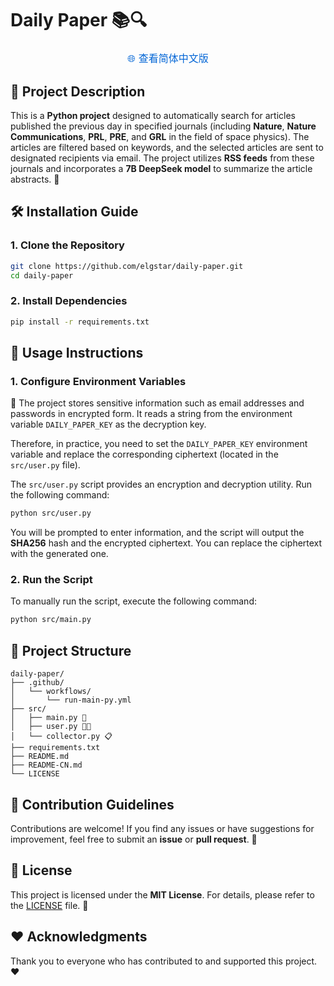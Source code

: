 # Daily Paper 📚🔍

<div align="center" style="margin: 20px 0;">
  <a href="./README-CN.md" style="font-size: 16px; color: #0366d6; text-decoration: none; padding: 8px 16px; border-radius: 4px;">
    🌐 查看简体中文版
  </a>
</div>

## 🌟 Project Description

This is a **Python project** designed to automatically search for articles published the previous day in specified journals (including **Nature**, **Nature Communications**, **PRL**, **PRE**, and **GRL** in the field of space physics). The articles are filtered based on keywords, and the selected articles are sent to designated recipients via email. The project utilizes **RSS feeds** from these journals and incorporates a **7B DeepSeek model** to summarize the article abstracts. 🚀

## 🛠️ Installation Guide

### 1. **Clone the Repository**
```sh
git clone https://github.com/elgstar/daily-paper.git
cd daily-paper
```

### 2. **Install Dependencies**
```sh
pip install -r requirements.txt
```

## 📖 Usage Instructions

### 1. **Configure Environment Variables**

🔑 The project stores sensitive information such as email addresses and passwords in encrypted form. It reads a string from the environment variable `DAILY_PAPER_KEY` as the decryption key.

Therefore, in practice, you need to set the `DAILY_PAPER_KEY` environment variable and replace the corresponding ciphertext (located in the `src/user.py` file).

The `src/user.py` script provides an encryption and decryption utility. Run the following command:
```sh
python src/user.py
```
You will be prompted to enter information, and the script will output the **SHA256** hash and the encrypted ciphertext. You can replace the ciphertext with the generated one.

### 2. **Run the Script**
To manually run the script, execute the following command:
```sh
python src/main.py
```

## 📂 Project Structure

```text
daily-paper/
├── .github/
│   └── workflows/
│       └── run-main-py.yml
├── src/
│   ├── main.py 🎯
│   ├── user.py 🧑‍💻
│   └── collector.py 📋
├── requirements.txt
├── README.md
├── README-CN.md
└── LICENSE
```

## 🤝 Contribution Guidelines

Contributions are welcome! If you find any issues or have suggestions for improvement, feel free to submit an **issue** or **pull request**. 🙏

## 📜 License

This project is licensed under the **MIT License**. For details, please refer to the [LICENSE](./LICENSE) file. 📜

## ❤️ Acknowledgments

Thank you to everyone who has contributed to and supported this project. ❤️
